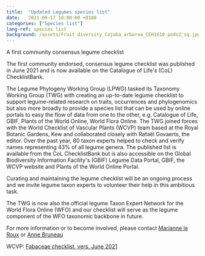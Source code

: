 ```yaml
---
title:  "Updated Legumes species list"
date:   2021-09-17 10:00:00 +0100
categories: ["Species list"]
lang-ref: species list
background: /assets/Fruit_diversity_Cojoba_arborea_CEH1610_pods2_sq.jpg
---
```


A first community consensus legume checklist

The first community endorsed, consensus legume checklist was published in June 2021 and is now available on the Catalogue of Life's (CoL) ChecklistBank. 

The Legume Phylogeny Working Group (LPWG) tasked its Taxonomy Working Group (TWG) with creating an up-to-date legume checklist to support legume-related research on traits, occurrences and phylogenomics but also more broadly to provide a species list that can be used by online portals to easy the flow of data from one to the other, e.g. Catalogue of Life, GBIF, Plants of the World Online, World Flora Online. The TWG joined forces with the World Checklist of Vascular Plants (WCVP) team based at the Royal Botanic Gardens, Kew and collaborated closely with Rafaël Govaerts, the editor. Over the past year, 80 taxon experts helped to check and verify names representing 43% of all legume genera. The published list is available from the CoL ChecklistBank but is also accessible on the Global Biodiversity Information Facility's (GBIF) Legume Data Portal, GBIF, the WCVP website and Plants of the World Online Portal.

Curating and maintaining the legume checklist will be an ongoing process and we invite legume taxon experts to volunteer their help in this ambitious task.

The TWG is now also the official legume Taxon Expert Network for the World Flora Online (WFO) and our checklist will serve as the legume component of the WFO taxonomic backbone in future.

For more information or to become involved, please contact [Marianne le Roux](m.leroux@sanbi.org.za) or [Anne Bruneau](anne.bruneau@umontreal.ca)

WCVP: [Fabaceae checklist, vers. June 2021](https://data.catalogueoflife.org/dataset/2304/about)

